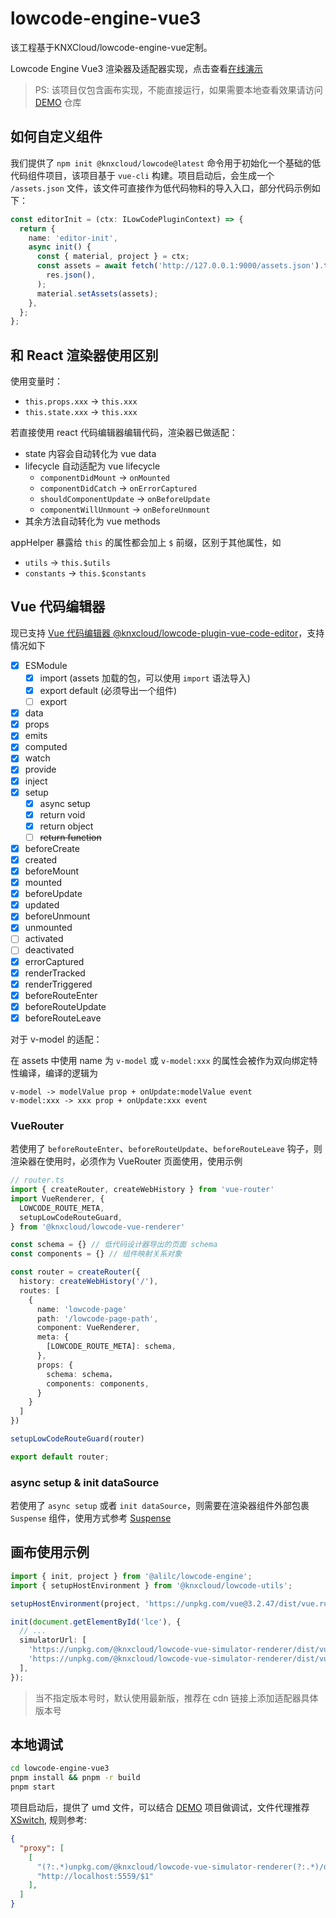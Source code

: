# lowcode-engine-vue3
该工程基于KNXCloud/lowcode-engine-vue定制。

Lowcode Engine Vue3 渲染器及适配器实现，点击查看[在线演示](https://knxcloud.github.io/lowcode-engine-demo/)

> PS: 该项目仅包含画布实现，不能直接运行，如果需要本地查看效果请访问 [DEMO](https://github.com/KNXCloud/lowcode-engine-demo) 仓库

## 如何自定义组件

我们提供了 `npm init @knxcloud/lowcode@latest` 命令用于初始化一个基础的低代码组件项目，该项目基于 `vue-cli` 构建。项目启动后，会生成一个 `/assets.json` 文件，该文件可直接作为低代码物料的导入入口，部分代码示例如下：

```ts
const editorInit = (ctx: ILowCodePluginContext) => {
  return {
    name: 'editor-init',
    async init() {
      const { material, project } = ctx;
      const assets = await fetch('http://127.0.0.1:9000/assets.json').then((res) =>
        res.json(),
      );
      material.setAssets(assets);
    },
  };
};
```

## 和 React 渲染器使用区别

使用变量时：

- `this.props.xxx` -> `this.xxx`
- `this.state.xxx` -> `this.xxx`

若直接使用 react 代码编辑器编辑代码，渲染器已做适配：

- state 内容会自动转化为 vue data
- lifecycle 自动适配为 vue lifecycle
  - `componentDidMount` -> `onMounted`
  - `componentDidCatch` -> `onErrorCaptured`
  - `shouldComponentUpdate` -> `onBeforeUpdate`
  - `componentWillUnmount` -> `onBeforeUnmount`
- 其余方法自动转化为 vue methods

appHelper 暴露给 `this` 的属性都会加上 `$` 前缀，区别于其他属性，如

- `utils` -> `this.$utils`
- `constants` -> `this.$constants`

## Vue 代码编辑器

现已支持 [Vue 代码编辑器 @knxcloud/lowcode-plugin-vue-code-editor](https://github.com/KNXCloud/lowcode-engine-plugins/tree/main/packages/plugin-vue-code-editor)，支持情况如下

- [x] ESModule
  - [x] import (assets 加载的包，可以使用 `import` 语法导入)
  - [x] export default (必须导出一个组件)
  - [ ] export
- [x] data
- [x] props
- [x] emits
- [x] computed
- [x] watch
- [x] provide
- [x] inject
- [x] setup
  - [x] async setup
  - [x] return void
  - [x] return object
  - [ ] ~~return function~~
- [x] beforeCreate
- [x] created
- [x] beforeMount
- [x] mounted
- [x] beforeUpdate
- [x] updated
- [x] beforeUnmount
- [x] unmounted
- [ ] activated
- [ ] deactivated
- [x] errorCaptured
- [x] renderTracked
- [x] renderTriggered
- [x] beforeRouteEnter
- [x] beforeRouteUpdate
- [x] beforeRouteLeave

对于 v-model 的适配：

在 assets 中使用 name 为 `v-model` 或 `v-model:xxx` 的属性会被作为双向绑定特性编译，编译的逻辑为

```
v-model -> modelValue prop + onUpdate:modelValue event
v-model:xxx -> xxx prop + onUpdate:xxx event
```

### VueRouter

若使用了 `beforeRouteEnter`、`beforeRouteUpdate`、`beforeRouteLeave` 钩子，则渲染器在使用时，必须作为 VueRouter 页面使用，使用示例

```ts
// router.ts
import { createRouter, createWebHistory } from 'vue-router'
import VueRenderer, {
  LOWCODE_ROUTE_META,
  setupLowCodeRouteGuard,
} from '@knxcloud/lowcode-vue-renderer'

const schema = {} // 低代码设计器导出的页面 schema
const components = {} // 组件映射关系对象

const router = createRouter({
  history: createWebHistory('/'),
  routes: [
    {
      name: 'lowcode-page'
      path: '/lowcode-page-path',
      component: VueRenderer,
      meta: {
        [LOWCODE_ROUTE_META]: schema,
      },
      props: {
        schema: schema，
        components: components,
      }
    }
  ]
})

setupLowCodeRouteGuard(router)

export default router;
```

### async setup & init dataSource

若使用了 `async setup` 或者 `init dataSource`，则需要在渲染器组件外部包裹 `Suspense` 组件，使用方式参考 [Suspense](https://vuejs.org/guide/built-ins/suspense.html#suspense)

## 画布使用示例

```ts
import { init, project } from '@alilc/lowcode-engine';
import { setupHostEnvironment } from '@knxcloud/lowcode-utils';

setupHostEnvironment(project, 'https://unpkg.com/vue@3.2.47/dist/vue.runtime.global.js');

init(document.getElementById('lce'), {
  // ...
  simulatorUrl: [
    'https://unpkg.com/@knxcloud/lowcode-vue-simulator-renderer/dist/vue-simulator-renderer.js',
    'https://unpkg.com/@knxcloud/lowcode-vue-simulator-renderer/dist/vue-simulator-renderer.css',
  ],
});
```

> 当不指定版本号时，默认使用最新版，推荐在 cdn 链接上添加适配器具体版本号

## 本地调试

```bash
cd lowcode-engine-vue3
pnpm install && pnpm -r build
pnpm start
```

项目启动后，提供了 umd 文件，可以结合 [DEMO](https://github.com/KNXCloud/lowcode-engine-demo) 项目做调试，文件代理推荐[XSwitch](https://chrome.google.com/webstore/detail/xswitch/idkjhjggpffolpidfkikidcokdkdaogg?hl=en-US), 规则参考:

```JSON
{
  "proxy": [
    [
      "(?:.*)unpkg.com/@knxcloud/lowcode-vue-simulator-renderer(?:.*)/dist/(.*)",
      "http://localhost:5559/$1"
    ],
  ]
}
```
